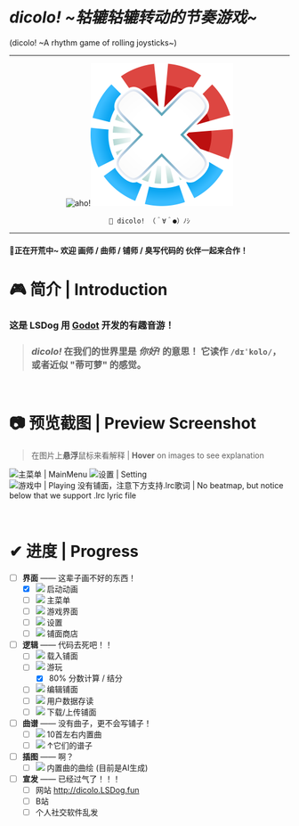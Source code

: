 # *dicolo! ~轱辘轱辘转动的节奏游戏\~*
(dicolo! ~A rhythm game of rolling joysticks\~)

---
<div align=center>
<img src="https://github.com/LSDogX/dicolo/assets/61925478/aa267b2c-0288-4b3e-9fdb-43ce55df233a" width="128px" alt="aho!"/><img src="visual/icon/icon.svg" width="256px" alt="icon!"/>

  `🎉 dicolo! （＾∀＾●）ﾉｼ`
</div>

---

#### 📣正在开荒中~ 欢迎 **画师** / **曲师** / **铺师** / **臭写代码的** 伙伴一起来合作！


# 🎮 简介 | Introduction

### 这是 LSDog 用 [Godot](http://github.com/godotengine/godot) 开发的有趣音游！  

> ### ***dicolo!*** 在我们的世界里是 ***你好!*** 的意思！  它读作 **`/dɪˈkolo/`**，或者近似 "**蒂可萝**" 的感觉。  

<br/>

# 📷 预览截图 | Preview Screenshot
> 在图片上**悬浮**鼠标来看解释 | **Hover** on images to see explanation

<img src="https://github.com/LSDogX/dicolo/assets/61925478/1cb79355-7cb5-44c6-8158-d08ed67f7a5e" width="384px" title="主菜单 | MainMenu"/> <img src="https://github.com/LSDogX/dicolo/assets/61925478/0302d6ce-3e87-481c-8702-46992d26007e" width="384px" title="设置 | Setting"/> <img src="https://github.com/LSDogX/dicolo/assets/61925478/927d8d4c-2349-4765-90b9-3c9627dbf535" width="384px" title="游戏中 | Playing &#10; 没有铺面，注意下方支持.lrc歌词 | No beatmap, but notice below that we support .lrc lyric file"/>

<br/>

# ✔ 进度 | Progress
- [ ] **界面** —— 这辈子画不好的东西！
  - [x] ![](https://progress-bar.dev/100/) 启动动画
  - [ ] ![](https://progress-bar.dev/80/) 主菜单 
  - [ ] ![](https://progress-bar.dev/80/) 游戏界面
  - [ ] ![](https://progress-bar.dev/80/) 设置
  - [ ] ![](https://progress-bar.dev/0/) 铺面商店
- [ ] **逻辑** —— 代码去死吧！！
  - [ ] ![](https://progress-bar.dev/100/) 载入铺面
  - [ ] ![](https://progress-bar.dev/90/) 游玩
	- [x] 80% 分数计算 / 结分
  - [ ] ![](https://progress-bar.dev/50/) 编辑铺面
  - [ ] ![](https://progress-bar.dev/60/) 用户数据存读
  - [ ] ![](https://progress-bar.dev/0/) 下载/上传铺面
- [ ] **曲谱** —— 没有曲子，更不会写铺子！
  - [ ] ![](https://progress-bar.dev/100/) 10首左右内置曲
  - [ ] ![](https://progress-bar.dev/0/) ↑它们的谱子
- [ ] **插图** —— 啊？
  - [ ] ![](https://progress-bar.dev/50/) 内置曲的曲绘 (目前是AI生成)
- [ ] **宣发** —— 已经过气了！！！
  - [ ] 网站 http://dicolo.LSDog.fun
  - [ ] B站
  - [ ] 个人社交软件乱发
